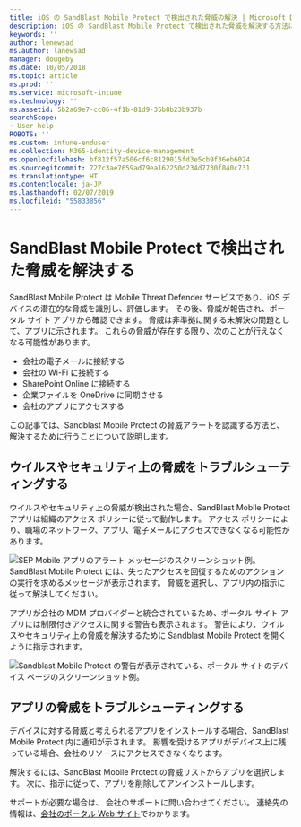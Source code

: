 ```yaml
---
title: iOS の SandBlast Mobile Protect で検出された脅威の解決 | Microsoft Docs
description: iOS の SandBlast Mobile Protect で検出された脅威を解決する方法について説明します。
keywords: ''
author: lenewsad
ms.author: lanewsad
manager: dougeby
ms.date: 10/05/2018
ms.topic: article
ms.prod: ''
ms.service: microsoft-intune
ms.technology: ''
ms.assetid: 5b2a69e7-cc86-4f1b-81d9-35b8b23b937b
searchScope:
- User help
ROBOTS: ''
ms.custom: intune-enduser
ms.collection: M365-identity-device-management
ms.openlocfilehash: bf812f57a506cf6c8129015fd3e5cb9f36eb6024
ms.sourcegitcommit: 727c3ae7659ad79ea162250d234d7730f840c731
ms.translationtype: HT
ms.contentlocale: ja-JP
ms.lasthandoff: 02/07/2019
ms.locfileid: "55833856"
---
```

# <a name="resolve-a-threat-found-by-sandblast-mobile-protect"></a>SandBlast Mobile Protect で検出された脅威を解決する

SandBlast Mobile Protect は Mobile Threat Defender サービスであり、iOS デバイスの潜在的な脅威を識別し、評価します。 その後、脅威が報告され、ポータル サイト アプリから確認できます。 脅威は非準拠に関する未解決の問題として、アプリに示されます。 これらの脅威が存在する限り、次のことが行えなくなる可能性があります。   

* 会社の電子メールに接続する
* 会社の Wi-Fi に接続する
* SharePoint Online に接続する
* 企業ファイルを OneDrive に同期させる
* 会社のアプリにアクセスする

この記事では、Sandblast Mobile Protect の脅威アラートを認識する方法と、解決するために行うことについて説明します。  

## <a name="troubleshoot-virus-or-security-threat"></a>ウイルスやセキュリティ上の脅威をトラブルシューティングする  
ウイルスやセキュリティ上の脅威が検出された場合、SandBlast Mobile Protect アプリは組織のアクセス ポリシーに従って動作します。 アクセス ポリシーにより、職場のネットワーク、アプリ、電子メールにアクセスできなくなる可能性があります。  

![SEP Mobile アプリのアラート メッセージのスクリーンショット例。](./media/skycure-list-of-potential-issues-android.png)  
SandBlast Mobile Protect には、失ったアクセスを回復するためのアクションの実行を求めるメッセージが表示されます。 脅威を選択し、アプリ内の指示に従って解決してください。

アプリが会社の MDM プロバイダーと統合されているため、ポータル サイト アプリには制限付きアクセスに関する警告も表示されます。 警告により、ウイルスやセキュリティ上の脅威を解決するために Sandblast Mobile Protect を開くように指示されます。  

  ![Sandblast Mobile Protect の警告が表示されている、ポータル サイトのデバイス ページのスクリーンショット例。](./media/CP-lookout-virus-banner-1808.png)  

## <a name="troubleshoot-an-app-threat"></a>アプリの脅威をトラブルシューティングする  

デバイスに対する脅威と考えられるアプリをインストールする場合、SandBlast Mobile Protect 内に通知が示されます。 影響を受けるアプリがデバイス上に残っている場合、会社のリソースにアクセスできなくなります。  

解決するには、SandBlast Mobile Protect の脅威リストからアプリを選択します。 次に、指示に従って、アプリを削除してアンインストールします。  

サポートが必要な場合は、 会社のサポートに問い合わせてください。 連絡先の情報は、[会社のポータル Web サイト](https://go.microsoft.com/fwlink/?linkid=2010980)でわかります。  
